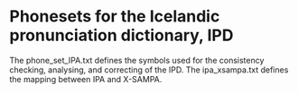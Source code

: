 # Phonesets for the Icelandic pronunciation dictionary, IPD

The phone\_set\_IPA.txt defines the symbols used for the consistency checking, analysing, and correcting of the IPD. The ipa_xsampa.txt defines the mapping between IPA and X-SAMPA.